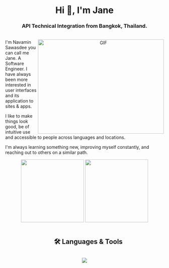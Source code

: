 <h1 align="center">Hi 👋, I'm Jane</h1>
<h3 align="center">API Technical Integration from Bangkok, Thailand.</h3>
<br />

<a target="_blank" align="center">
  <img align="right" top="500" height="300" width="400" alt="GIF" src="https://media.giphy.com/media/SWoSkN6DxTszqIKEqv/giphy.gif">
</a>
I'm Navamin Sawasdee you can call me Jane. A Software Engineer. I have always been more interested in user interfaces and its application to sites & apps.

I like to make things look good, be of intuitive use and accessible to people across languages and locations.

I'm always learning something new, improving myself constantly, and reaching out to others on a similar path.

<p align="center">
  <img height= "200" src="https://github-readme-stats.vercel.app/api?username=navamin11&theme=default&show_icons=true" />
  <img height= "200" src="https://github-readme-stats.vercel.app/api/top-langs/?username=navamin11&hide=javascript,html,css" />
</p>

<!--h1 without bottom border-->
<div id="user-content-toc">
  <ul align="center">
    <summary><h2 style="display: inline-block">🛠️ Languages & Tools</h2></summary>
  </ul>
</div>

<!--tech stack icons-->
<p align="center">
  <a href="https://skillicons.dev">
    <img src="https://skillicons.dev/icons?i=git,aws,bootstrap,c,cpp,css,discord,docker,dynamodb,express,figma,firebase,github,html,idea,java,js,kotlin,linux,md,materialui,mongodb,mysql,nextjs,nodejs,postman,py,react,redux,tailwind,ts,vscode&perline=14" />
  </a>
</p>

<!-- <picture>
  <source
    srcset="https://github-readme-stats.vercel.app/api?username=navamin11&show_icons=true&theme=dark"
    media="(prefers-color-scheme: dark)"
  />
  <source
    srcset="https://github-readme-stats.vercel.app/api?username=navamin11&show_icons=true"
    media="(prefers-color-scheme: light), (prefers-color-scheme: no-preference)"
  />
  <img src="https://github-readme-stats.vercel.app/api?username=navamin11&show_icons=true" />
</picture>

<picture>
  <source
    srcset="https://github-readme-stats.vercel.app/api/top-langs/?username=navamin11&hide=javascript,html,css"
    media="(prefers-color-scheme: dark)"
  />
  <source
    srcset="https://github-readme-stats.vercel.app/api/top-langs/?username=navamin11&hide=javascript,html,css"
    media="(prefers-color-scheme: light), (prefers-color-scheme: no-preference)"
  />
  <img src="https://github-readme-stats.vercel.app/api/top-langs/?username=navamin11&hide=javascript,html,css" />
</picture> -->

<!-- ![Top Langs](https://github-readme-stats.vercel.app/api/top-langs/?username=navamin11&hide=javascript,html,css) -->

<!-- ![Navamin's GitHub stats](https://github-readme-stats.vercel.app/api?username=navamin11&theme=default&show_icons=true) -->